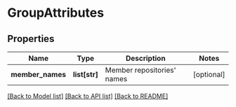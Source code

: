 # GroupAttributes

## Properties

| Name             | Type          | Description                     | Notes      |
| ---------------- | ------------- | ------------------------------- | ---------- |
| **member_names** | **list[str]** | Member repositories&#x27; names | [optional] |

[[Back to Model list]](../README.md#documentation-for-models) [[Back to API list]](../README.md#documentation-for-api-endpoints) [[Back to README]](../README.md)
